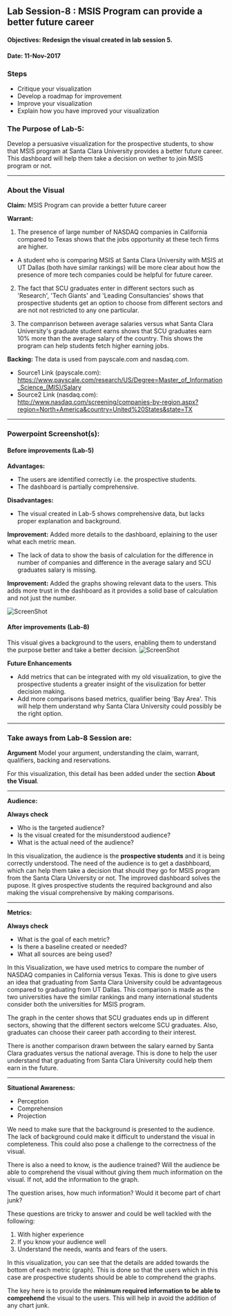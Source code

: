 ## Lab Session-8 : MSIS Program can provide a better future career

#### Objectives: Redesign the visual created in lab session 5.
#### Date: 11-Nov-2017

### Steps
* Critique your visualization
* Develop a roadmap for improvement
* Improve your visualization
* Explain how you have improved your visualization

### The Purpose of Lab-5:
Develop a persuasive visualization for the prospective students, to show that MSIS program at Santa Clara University provides a better future career. This dashboard will help them take a decision on wether to join MSIS program or not. 
***

###  About the Visual

**Claim:** MSIS Program can provide a better future career

**Warrant:** 
1. The presence of large number of NASDAQ companies in California compared to Texas shows that the jobs opportunity at these tech firms are higher. 
* A student who is comparing MSIS at Santa Clara University with MSIS at UT Dallas (both have similar rankings) will be more clear about how the presence of more tech companies could be helpful for future career.

2. The fact that SCU graduates enter in different sectors such as 'Research', 'Tech Giants' and 'Leading Consultancies' shows that prospective students get an option to choose from different sectors and are not not restricted to any one particular.

3. The companrison between average salaries versus what Santa Clara University's graduate student earns shows that SCU graduates earn 10% more than the average salary of the country. This shows the program can help students fetch higher earning jobs.

**Backing:**  The data is used from payscale.com and nasdaq.com.
* Source1 Link (payscale.com): https://www.payscale.com/research/US/Degree=Master_of_Information_Science_(MIS)/Salary
* Source2 Link (nasdaq.com): http://www.nasdaq.com/screening/companies-by-region.aspx?region=North+America&country=United%20States&state=TX

***

### Powerpoint Screenshot(s):

#### Before improvements (Lab-5)
**Advantages:**
* The users are identified correctly i.e. the prospective students.
* The dashboard is partially comprehensive.

**Disadvantages:**
* The visual created in Lab-5 shows comprehensive data, but lacks proper explanation and background.

**Improvement:** Added more details to the dashboard, eplaining to the user what each metric mean.

* The lack of data to show the basis of calculation for the difference in number of companies and difference in the average salary and SCU graduates salary is missing.

**Improvement:** Added the graphs showing relevant data to the users. This adds more trust in the dashboard as it provides a solid base of calculation and not just the number.

![ScreenShot](https://user-images.githubusercontent.com/32223677/32693382-135ce5fc-c6df-11e7-8c9f-62c9534a7f29.png)

#### After improvements (Lab-8)
This visual gives a background to the users, enabling them to understand the purpose better and take a better decision.
![ScreenShot](https://user-images.githubusercontent.com/32223677/32703411-701a57ae-c7aa-11e7-838c-3ed9b02f74f5.png)

**Future Enhancements**
* Add metrics that can be integrated with my old visualization, to give the prospective students a greater insight of the visulization for better decision making.
* Add more comparisons based metrics, qualifier being 'Bay Area'. This will help them understand why Santa Clara University could possibly be the right option.
***

### Take aways from Lab-8 Session are:
**Argument**
Model your argument, understanding the claim, warrant, qualifiers, backing and reservations.

For this visualization, this detail has been added under the section **About the Visual**.
****

**Audience:**

**Always check**
* Who is the targeted audience? 
* Is the visual created for the misunderstood audience?
* What is the actual need of the audience?

In this visualization, the audience is the **prospective students** and it is being correctly understood. The need of the audience is to get a dasbhboard, which can help them take a decision that should they go for MSIS program from the Santa Clara University or not. The improved dashboard solves the pupose. It gives prospective students the required background and also making the visual comprehensive by making comparisons.
****

**Metrics:**

**Always check**
* What is the goal of each metric?
* Is there a baseline created or needed?
* What all sources are being used?

In this Visualization, we have used metrics to compare the number of NASDAQ companies in California versus Texas. This is done to give users an idea that graduating from Santa Clara University could be advantageous compared to graduating from UT Dallas. This comparison is made as the two universities have the similar rankings and many international students consider both the universities for MSIS program.

The graph in the center shows that SCU graduates ends up in different sectors, showing that the different sectors welcome SCU graduates. Also, graduates can choose their career path according to their interest.

There is another comparison drawn between the salary earned by Santa Clara graduates versus the national average. This is done to help the user understand that graduating from Santa Clara University could help them earn in the future.
****

**Situational Awareness:**

* Perception
* Comprehension
* Projection

We need to make sure that the background is presented to the audience. The lack of background could make it difficult to understand the visual in completeness. This could also pose a challenge to the correctness of the visual.

There is also a need to know, is the audience trained? Will the audience be able to comprehend the visual without giving them much information on the visual. If not, add the information to the graph. 

The question arises, how much information? Would it become part of chart junk?

These questions are tricky to answer and could be well tackled with the following:
1. With higher experience
2. If you know your audience well
3. Understand the needs, wants and fears of the users.

In this visualization, you can see that the details are added towards the bottom of each metric (graph). This is done so that the users which in this case are prospective students should be able to comprehend the graphs.

The key here is to provide the **minimum required information to be able to comprehend** the visual to the users. This will help in avoid the addition of any chart junk.
